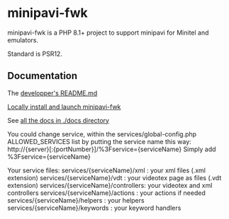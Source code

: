 # minipavi-fwk

minipavi-fwk is a PHP 8.1+ project to support minipavi for Minitel and emulators.

Standard is PSR12.

## Documentation
The [developper's README.md](./docs/en/README.md)

[Locally install and launch minipavi-fwk](./docs/en/Local-execution.md)

See [all the docs in ./docs directory](./docs/en/)


You could change service, within the services/global-config.php ALLOWED_SERVICES list by putting the service name this way:
http://{server}[:{portNumber}]/%3Fservice={serviceName}
Simply add %3Fservice={serviceName}


Your service files:
services/{serviceName}/xml : your xml files (.xml extension)
services/{serviceName}/vdt : your videotex page as files (.vdt extension)
services/{serviceName}/controllers: your videotex and xml controllers
services/{serviceName}/actions : your actions if needed
services/{serviceName}/helpers : your helpers
services/{serviceName}/keywords : your keyword handlers

